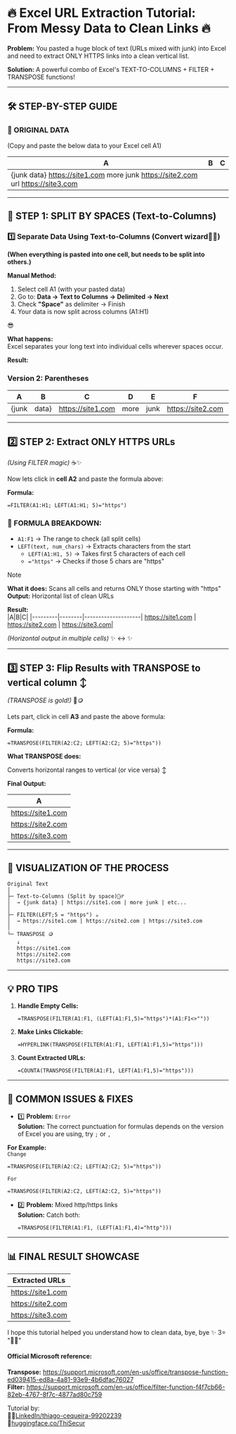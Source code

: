 # **🔥 Excel URL Extraction Tutorial: From Messy Data to Clean Links 🔥**

**Problem:** You pasted a huge block of text (URLs mixed with junk) into Excel and need to extract ONLY HTTPS links into a clean vertical list.

**Solution:** A powerful combo of Excel's TEXT-TO-COLUMNS + FILTER + TRANSPOSE functions!

---

## **🛠️ STEP-BY-STEP GUIDE**

### **📌 ORIGINAL DATA**

(Copy and paste the below data to your Excel cell A1)

| A                           |B|C|
|-----------------------------|--|--|
| {junk data} https://site1.com more junk https://site2.com url https://site3.com

---

## **🔧 STEP 1: SPLIT BY SPACES (Text-to-Columns)**

### **1️⃣ Separate Data Using Text-to-Columns** (Convert wizard🧙‍♂️)
**(When everything is pasted into one cell, but needs to be split into others.)**

**Manual Method:**
1. Select cell A1 (with your pasted data)
2. Go to: **Data → Text to Columns → Delimited → Next** 
3. Check **"Space"** as delimiter → Finish
4. Your data is now split across columns (A1:H1) 

😎

**What happens:**  
Excel separates your long text into individual cells wherever spaces occur.   


**Result:**
### **Version 2: Parentheses** 
| A       | B      | C                  | D     | E     | F                  | G    | H                  |
|---------|--------|--------------------|-------|-------|--------------------|------|--------------------|
| {junk   | data}  | https://site1.com  | more  | junk  | https://site2.com  | url  | https://site3.com  |


---
## **2️⃣ STEP 2: Extract ONLY HTTPS URLs**
*(Using FILTER magic)* ☕✨

 Now lets click in __cell A2__ and paste the formula above:  

**Formula:**
```excel
=FILTER(A1:H1; LEFT(A1:H1; 5)="https")
```

### **🧠 FORMULA BREAKDOWN:**
- `A1:F1` → The range to check (all split cells)
- `LEFT(text, num_chars)` → Extracts characters from the start  
  - `LEFT(A1:H1, 5)` → Takes first 5 characters of each cell
  - `="https"` → Checks if those 5 chars are "https"  

>[!NOTE]  
>**What it does:** Scans all cells and returns ONLY those starting with "https"  
>**Output:** Horizontal list of clean URLs  

**Result:**  
|A|B|C|
|---------|--------|--------------------|
https://site1.com | https://site2.com | https://site3.com|

*(Horizontal output in multiple cells)* ✨ ↔️ ✨

---

## **3️⃣ STEP 3: Flip Results with TRANSPOSE to vertical column ↕️** 
*(TRANSPOSE is gold!)* 🏅🪙

Lets part, click in cell __A3__  and paste the above formula:

**Formula:**  

```excel
=TRANSPOSE(FILTER(A2:C2; LEFT(A2:C2; 5)="https"))
```

**What TRANSPOSE does:**  

Converts horizontal ranges to vertical (or vice versa) ↕️

**Final Output:**  

| A             |
|---------------|
| https://site1.com |
| https://site2.com |
| https://site3.com |

---

## **🎯 VISUALIZATION OF THE PROCESS**
```
Original Text
│
├─ Text-to-Columns (Split by space)🧙‍♂️
│  → {junk data} | https://site1.com | more junk | etc...
│
├─ FILTER(LEFT;5 = "https") ☕
│  → https://site1.com | https://site2.com | https://site3.com
│
└─ TRANSPOSE 🪙
   ↓
   https://site1.com
   https://site2.com
   https://site3.com
```

---

## **💡 PRO TIPS**
1. **Handle Empty Cells:**  
   ```excel
   =TRANSPOSE(FILTER(A1:F1, (LEFT(A1:F1,5)="https")*(A1:F1<>""))
   ```

2. **Make Links Clickable:**  
   ```excel
   =HYPERLINK(TRANSPOSE(FILTER(A1:F1, LEFT(A1:F1,5)="https")))
   ```

3. **Count Extracted URLs:**  
   ```excel
   =COUNTA(TRANSPOSE(FILTER(A1:F1, LEFT(A1:F1,5)="https")))
   ```

---

## **🚨 COMMON ISSUES & FIXES**
- 1️⃣ **Problem:** `Error`   
  **Solution:** The correct punctuation for formulas depends on the version of Excel you are using, try `;` or `,`    
     
 __For Example:__  
  `Change`   
  ```excel
  =TRANSPOSE(FILTER(A2:C2; LEFT(A2:C2; 5)="https"))
  ```  
  `For`  
  ```excel
  =TRANSPOSE(FILTER(A2:C2, LEFT(A2:C2, 5)="https"))
  ```  

- 2️⃣ **Problem:** Mixed http/https links  
  **Solution:** Catch both:  
  ```excel
  =TRANSPOSE(FILTER(A1:F1, (LEFT(A1:F1,4)="http")))
  ```

---

## **📊 FINAL RESULT SHOWCASE**
| Extracted URLs       |
|----------------------|
| https://site1.com    |
| https://site2.com    |
| https://site3.com    |

I hope this tutorial helped you understand how to clean data, bye, bye ✨ 3= "🧙‍♂️"  

#### Official Microsoft reference:
__Transpose:__ https://support.microsoft.com/en-us/office/transpose-function-ed039415-ed8a-4a81-93e9-4b6dfac76027  
__Filter:__ https://support.microsoft.com/en-us/office/filter-function-f4f7cb66-82eb-4767-8f7c-4877ad80c759

Tutorial by:  
🤵🏽[LinkedIn/thiago-cequeira-99202239](https://www.linkedin.com/in/thiago-cequeira-99202239/) \
🤗[huggingface.co/ThiSecur](https://huggingface.co/ThiSecur)

